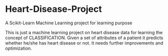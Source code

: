 # Heart-Disease-Project
A Scikit-Learn Machine Learning project for learning purpose

This is just a machine learning project on heart disease data for learning the concept of CLASSIFICATION.
Given a set of attributes of a patient it predicts whether he/she has heart disease or not.
It needs further improvements and optimization.
